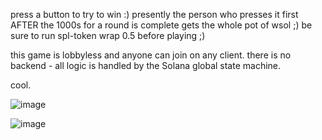 press a button to try to win :) presently the person who presses it first AFTER the 1000s for a round is 
complete gets the whole pot of wsol ;) be sure to run spl-token wrap 0.5 before playing ;)

this game is lobbyless and anyone can join on any client. there is no backend - all logic is handled by 
the Solana global state machine.

cool.

![image](https://user-images.githubusercontent.com/22843601/183269207-136402c5-3518-45fe-836d-1457f286a641.png)

![image](https://user-images.githubusercontent.com/22843601/183269220-3ec1758a-1ba5-4be4-b352-12e82721a538.png)
